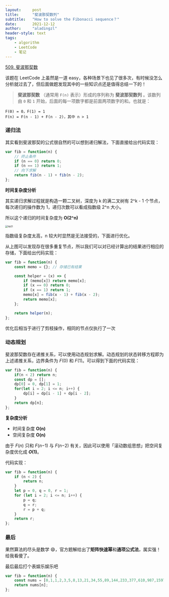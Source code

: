 ```yaml
---
layout:     post
title:      "斐波那契数列"
subtitle:   "How to solve the Fibonacci sequence？"
date:       2021-12-12
author:     "aladingzl"
header-style: text
tags:
    - algorithm
    - LeetCode
    - 笔记
---
```


[509. 斐波那契数](https://leetcode-cn.com/problems/fibonacci-number/)

该题在 LeetCode 上虽然是一道 easy，各种场景下也见了很多次，有时候没怎么分析就过去了，但后面做题发现其中的一些知识点还是值得总结一下的！

> **斐波那契数** （通常用 `F(n)` 表示）形成的序列称为 **斐波那契数列** 。该数列由 `0` 和 `1` 开始，后面的每一项数字都是前面两项数字的和。也就是：

```
F(0) = 0，F(1) = 1
F(n) = F(n - 1) + F(n - 2)，其中 n > 1
```

### 递归法

其实看到斐波那契的公式很自然的可以想到递归解法，下面直接给出代码实现：

```javascript
var fib = function(n) {
  	// 终止条件
    if (n == 0) return 0;
    if (n == 1) return 1;
  	// 向下求解
    return fib(n - 1) + fib(n - 2);
};
```

**时间复杂度分析**

其实递归求解过程就是构造一颗二叉树，深度为 k 的满二叉树有 2^k - 1 个节点，每次递归的操作数为 1，递归次数可以看成指数级 2^n 大小。

所以这个递归的时间复杂度为 **O(2^n)**

<img src="https://cdn.jsdelivr.net/gh/aladingzl/PicGoCDN//img/fib01.jpg" alt="fib01" style="zoom: 50%;" />

指数级复杂度太高，n 较大时显然是无法接受的，下面进行优化。

从上图可以发现存在很多重复节点，所以我们可以对已经计算出的结果进行相应的存储，下面给出代码实现：

```javascript
var fib = function(n) {
    const memo = {}; // 存储已有结果

    const helper = (x) => {
        if (memo[x]) return memo[x];
        if (x == 0) return 0;
        if (x == 1) return 1;
        memo[x] = fib(x - 1) + fib(x - 2);
        return memo[x];
    };

    return helper(n);
};
```

优化后相当于进行了剪枝操作，相同的节点仅执行了一次

### 动态规划

斐波那契数存在递推关系，可以使用动态规划求解。动态规划的状态转移方程即为上述递推关系，边界条件为 *F*(0) 和 *F*(1)。可以得到下面的代码实现：

```javascript
var fib = function(n) {
    if(n < 2) return n;
    const dp = [];
    dp[0] = 0, dp[1] = 1;
    for(let i = 2; i <= n; i++) {
        dp[i] = dp[i - 1] + dp[i - 2];
    }
    return dp[n];
};
```

**复杂度分析**

- 时间复杂度 **O(n)**
- 空间复杂度 **O(n)**

由于 *F*(*n*) 只和 *F*(*n*−1) 与 *F*(*n*−2) 有关，因此可以使用「滚动数组思想」把空间复杂度优化成 ***O*(1)**。

代码实现：

```javascript
var fib = function(n) {
    if (n < 2) {
        return n;
    }
    let p = 0, q = 0, r = 1;
    for (let i = 2; i <= n; i++) {
        p = q;
        q = r;
        r = p + q;
    }
    return r;
};
```

### 最后

果然算法的尽头是数学 :smile:，官方题解给出了**矩阵快速幂**和**通项公式法**，属实强！给我看傻了。

最后最后打个表娱乐娱乐吧

```javascript
var fib = function(n) {
    const nums = [0,1,1,2,3,5,8,13,21,34,55,89,144,233,377,610,987,1597,2584,4181,6765,10946,17711,28657,46368,75025,121393,196418,317811,514229,832040];
    return nums[n];
};
```

